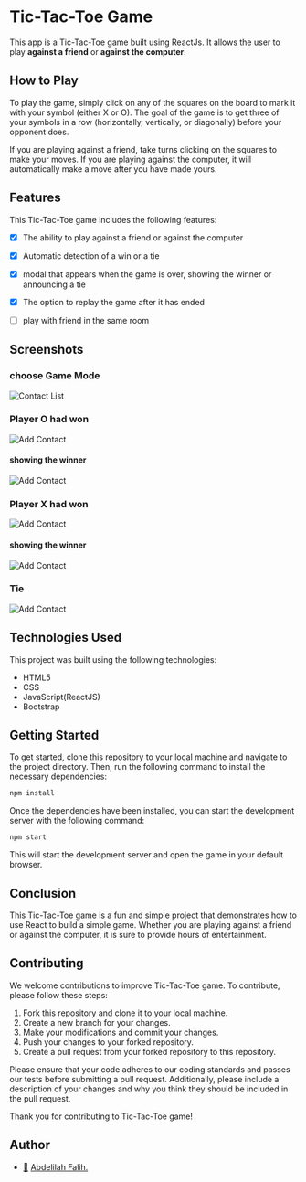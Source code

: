 # Tic-Tac-Toe Game

This app is a Tic-Tac-Toe game built using ReactJs. It allows the user to play **against a friend** or **against the computer**.

## How to Play

To play the game, simply click on any of the squares on the board to mark it with your symbol (either X or O). The goal of the game is to get three of your symbols in a row (horizontally, vertically, or diagonally) before your opponent does.

If you are playing against a friend, take turns clicking on the squares to make your moves. If you are playing against the computer, it will automatically make a move after you have made yours.

## Features

This Tic-Tac-Toe game includes the following features:

- [x] The ability to play against a friend or against the computer
- [x] Automatic detection of a win or a tie
- [x] modal that appears when the game is over, showing the winner or announcing a tie
- [x] The option to replay the game after it has ended
- [ ] play with friend in the same room


## Screenshots

### choose Game Mode

![Contact List](screenshots/gameMode.png)

### Player O had won

![Add Contact](screenshots/O.png)

#### showing the winner
![Add Contact](screenshots/oWin.png)

### Player X had won

![Add Contact](screenshots/X.png)

#### showing the winner
![Add Contact](screenshots/xWin.png)

### Tie
![Add Contact](screenshots/tie.png)


## Technologies Used

This project was built using the following technologies:

- HTML5
- CSS
- JavaScript(ReactJS)
- Bootstrap

## Getting Started

To get started, clone this repository to your local machine and navigate to the project directory. Then, run the following command to install the necessary dependencies:

```bash
npm install 
```

Once the dependencies have been installed, you can start the development server with the following command:

```bash
npm start 
```

This will start the development server and open the game in your default browser.


## Conclusion

This Tic-Tac-Toe game is a fun and simple project that demonstrates how to use React to build a simple game. Whether you are playing against a friend or against the computer, it is sure to provide hours of entertainment.

## Contributing

We welcome contributions to improve Tic-Tac-Toe game. To contribute, please follow these steps:

1. Fork this repository and clone it to your local machine.
2. Create a new branch for your changes.
3. Make your modifications and commit your changes.
4. Push your changes to your forked repository.
5. Create a pull request from your forked repository to this repository.

Please ensure that your code adheres to our coding standards and passes our tests before submitting a pull request. Additionally, please include a description of your changes and why you think they should be included in the pull request.

Thank you for contributing to Tic-Tac-Toe game!

## Author 

- [:link:](https://github.com/Abdelilah-Falih) <ins>Abdelilah Falih.</ins>
